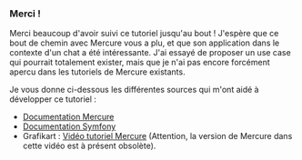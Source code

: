 ### Merci !

Merci beaucoup d'avoir suivi ce tutoriel jusqu'au bout !
J'espère que ce bout de chemin avec Mercure vous a plu, et que son application dans le contexte d'un chat a été intéressante. J'ai essayé de proposer un use case qui pourrait totalement exister, mais que je n'ai pas encore forcément apercu dans les tutoriels de Mercure existants.

Je vous donne ci-dessous les différentes sources qui m'ont aidé à développer ce tutoriel :

-   [Documentation Mercure](https://mercure.rocks/docs)
-   [Documentation Symfony](https://symfony.com/doc/current/mercure.html)
-   Grafikart : [Vidéo tutoriel Mercure](https://www.youtube.com/watch?v=pV4jXfDECjU) (Attention, la version de Mercure dans cette vidéo est à présent obsolète).
